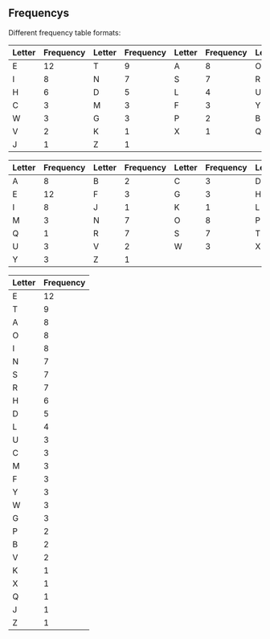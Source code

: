 ## Frequencys

Different frequency table formats:

| Letter | Frequency | Letter | Frequency | Letter | Frequency | Letter | Frequency |
| ------ | --------- | ------ | --------- | ------ | --------- | ------ | --------- |
| E      | 12        | T      | 9         | A      | 8         | O      | 8         |
| I      | 8         | N      | 7         | S      | 7         | R      | 7         |
| H      | 6         | D      | 5         | L      | 4         | U      | 3         |
| C      | 3         | M      | 3         | F      | 3         | Y      | 3         |
| W      | 3         | G      | 3         | P      | 2         | B      | 2         |
| V      | 2         | K      | 1         | X      | 1         | Q      | 1         |
| J      | 1         | Z      | 1         |        |           |        |           |

| Letter | Frequency | Letter | Frequency | Letter | Frequency | Letter | Frequency |
| ------ | --------- | ------ | --------- | ------ | --------- | ------ | --------- |
| A      | 8         | B      | 2         | C      | 3         | D      | 5         |
| E      | 12        | F      | 3         | G      | 3         | H      | 6         |
| I      | 8         | J      | 1         | K      | 1         | L      | 4         |
| M      | 3         | N      | 7         | O      | 8         | P      | 2         |
| Q      | 1         | R      | 7         | S      | 7         | T      | 9         |
| U      | 3         | V      | 2         | W      | 3         | X      | 1         |
| Y      | 3         | Z      | 1         |        |           |        |           |

| Letter | Frequency |
| ------ | --------- |
| E      | 12        |
| T      | 9         |
| A      | 8         |
| O      | 8         |
| I      | 8         |
| N      | 7         |
| S      | 7         |
| R      | 7         |
| H      | 6         |
| D      | 5         |
| L      | 4         |
| U      | 3         |
| C      | 3         |
| M      | 3         |
| F      | 3         |
| Y      | 3         |
| W      | 3         |
| G      | 3         |
| P      | 2         |
| B      | 2         |
| V      | 2         |
| K      | 1         |
| X      | 1         |
| Q      | 1         |
| J      | 1         |
| Z      | 1         |
